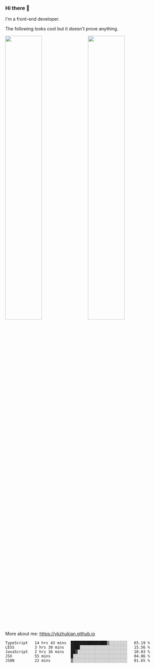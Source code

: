 ### Hi there 👋

I'm a front-end developer.

The following looks cool but it doesn't prove anything.

[<img align="right" width="48%" src="https://github-readme-stats.vercel.app/api?username=ykzhukian&show_icons=true&theme=dracula">](https://github.com/anuraghazra/github-readme-stats)

[<img width="48%" src="https://github-readme-stats.vercel.app/api/top-langs/?username=ykzhukian&layout=compact&theme=dracula">](https://github.com/anuraghazra/github-readme-stats)

More about me: 
https://ykzhukian.github.io

<!--START_SECTION:waka-->
```text
TypeScript   14 hrs 43 mins  ████████████████▒░░░░░░░░   65.19 % 
LESS         3 hrs 30 mins   ████░░░░░░░░░░░░░░░░░░░░░   15.56 % 
JavaScript   2 hrs 16 mins   ██▓░░░░░░░░░░░░░░░░░░░░░░   10.03 % 
JSX          55 mins         █░░░░░░░░░░░░░░░░░░░░░░░░   04.06 % 
JSON         22 mins         ▒░░░░░░░░░░░░░░░░░░░░░░░░   01.65 % 
```
<!--END_SECTION:waka-->
